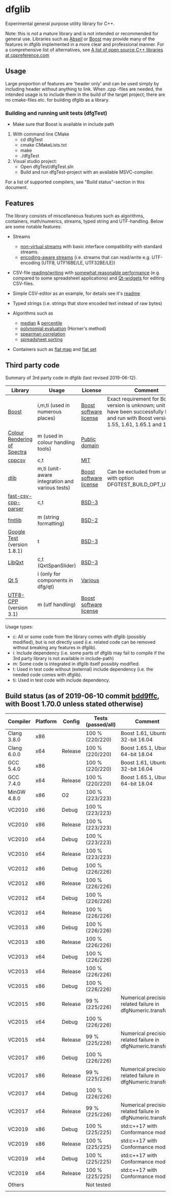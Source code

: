 # dfglib

Experimental general purpose utility library for C++.

Note: this is *not* a mature library and is not intended or recommended for general use. Libraries such as [Abseil](https://abseil.io/) or [Boost](https://www.boost.org/) may provide many of the features in dfglib implemented in a more clear and professional manner. For a comprehensive list of alternatives, see [A list of open source C++ libraries at cppreference.com](https://en.cppreference.com/w/cpp/links/libs) 

## Usage

Large proportion of features are 'header only' and can be used simply by including header without anything to link. When .cpp -files are needed, the intended usage is to include them in the build of the target project; there are no cmake-files etc. for building dfglib as a library.

### Building and running unit tests (dfgTest)

* Make sure that Boost is available in include path

1. With command line CMake
    * cd dfgTest
    * cmake CMakeLists.txt
    * make
    * ./dfgTest
2. Visual studio project:
    * Open dfgTest/dfgTest.sln
    * Build and run dfgTest-project with an available MSVC-compiler.

For a list of supported compilers, see "Build status"-section in this document.

## Features

The library consists of miscellaneous features such as algorithms, containers, math/numerics, streams, typed string and UTF-handling. Below are some notable features:

* Streams
    * [non-virtual streams](dfg/io/) with basic interface compatibility with standard streams.
    * [encoding-aware streams](dfg/io/) (i.e. streams that can read/write e.g. UTF-encoding (UTF8, UTF16BE/LE, UTF32BE/LE))

* CSV-file [reading/writing](dfg/io/) with [somewhat reasonable performance](misc/csvPerformanceRuns.md) (e.g. compared to some spreadsheet applications) and [Qt-widgets](dfg/qt/) for editing CSV-files.

* Simple CSV-editor as an example, for details see it's [readme](dfgExamples/dfgQtTableEditor/README.md/)

* Typed strings (i.e. strings that store encoded text instead of raw bytes)

* Algorithms such as
    * [median](dfg/numeric/median.hpp) & [percentile](dfg/numeric/percentile.hpp)
    * [polynomial evaluation](dfg/math/evalPolynomial.hpp) (Horner's method)
    * [spearman correlation](dfg/dataAnalysis/correlation.hpp)
    * [spreadsheet sorting](dfg/alg/sortMultiple.hpp)

* Containers such as [flat map](dfg/cont/MapVector.hpp) and [flat set](dfg/cont/SetVector.hpp)

## Third party code

Summary of 3rd party code in dfglib (last revised 2019-06-12).

| Library      | Usage      | License  | Comment |
| ------------- | ------------- | ----- | ------- |
| [Boost](http://www.boost.org/)  | i,m,ti (used in numerous places)          | [Boost software license](http://www.boost.org/LICENSE_1_0.txt) | Exact requirement for Boost version is unknown; unit tests have been successfully build and run with Boost versions 1.55, 1.61, 1.65.1 and 1.70.0 |
| [Colour Rendering of Spectra](dfg/colour/specRendJw.cpp) | m (used in colour handling tools) | [Public domain](dfg/colour/specRendJw.cpp) | 
| [cppcsv](https://github.com/paulharris/cppcsv) | c,t | [MIT](https://github.com/paulharris/cppcsv) | 
| [dlib](http://dlib.net/)    | m,ti (unit-aware integration and various tests)           | [Boost software license](http://www.boost.org/LICENSE_1_0.txt)  | Can be excluded from unit tests with option DFGTEST_BUILD_OPT_USE_DLIB
| [fast-csv-cpp-parser](https://github.com/ben-strasser/fast-cpp-csv-parser/) | c,t | [BSD-3](dfg/io/fast-cpp-csv-parser/csv.h) |
| [fmtlib](https://github.com/fmtlib/fmt) | m (string formatting)| [BSD-2](dfg/str/fmtlib/format.h) |
| [Google Test](https://github.com/google/googletest) (version 1.8.1) | t | [BSD-3](externals/gtest/gtest.h) |
| [LibQxt](https://bitbucket.org/libqxt/libqxt/wiki/Home) | c,t (QxtSpanSlider) | [BSD-3](dfg/qt/qxt/core/qxtglobal.h) |
| [Qt 5](https://www.qt.io/) | i (only for components in dfg/qt) | [Various](http://doc.qt.io/qt-5/licensing.html) |
| [UTF8-CPP](https://github.com/nemtrif/utfcpp) (version 3.1) | m (utf handling) | [Boost software license](dfg/utf/utf8_cpp/utf8.h) |

Usage types:
* c: All or some code from the library comes with dfglib (possibly modified), but is not directly used (i.e. related code can be removed without breaking any features in dfglib).
* i: Include dependency (i.e. some parts of dfglib may fail to compile if the 3rd party library is not available in include-path)
* m: Some code is integrated in dfglib itself possibly modified.
* t: Used in test code without (external) include dependency (i.e. the needed code comes with dfglib).
* ti: Used in test code with include dependency.

## Build status (as of 2019-06-10 commit [bdd9ffc](https://github.com/tc3t/dfglib/commit/bdd9ffc26cfb24509e420c56c82f3e21a4aa4937), with Boost 1.70.0 unless stated otherwise)

<!-- [![Build status](https://ci.appveyor.com/api/projects/status/89v23h19mvv9k5u3/branch/master?svg=true)](https://ci.appveyor.com/project/tc3t/dfglib/branch/master) -->

| Compiler      | Platform      | Config  | Tests (passed/all) | Comment |
| ------------- | ------------- | -----   | ------  | ------- |
| Clang 3.8.0   | x86           |         | 100 % (220/220) | Boost 1.61, Ubuntu 32-bit 16.04 |
| Clang 6.0.0   | x64           | Release | 100 % (220/220) | Boost 1.65.1, Ubuntu 64-bit 18.04 |
| GCC 5.4.0     | x86           |         | 100 % (220/220) | Boost 1.61, Ubuntu 32-bit 16.04 |
| GCC 7.4.0     | x64           | Release | 100 % (220/220) | Boost 1.65.1, Ubuntu 64-bit 18.04 |
| MinGW 4.8.0   | x86           | O2      | 100 % (223/223) | |
| VC2010        | x86           | Debug   | 100 % (223/223) | |
| VC2010        | x86           | Release | 100 % (223/223) | |
| VC2010        | x64           | Debug   | 100 % (223/223) | |
| VC2010        | x64           | Release | 100 % (223/223) | |
| VC2012        | x86           | Debug   | 100 % (226/226) | |
| VC2012        | x86           | Release | 100 % (226/226) | |
| VC2012        | x64           | Debug   | 100 % (226/226) | |
| VC2012        | x64           | Release | 100 % (226/226) | |
| VC2013        | x86           | Debug   | 100 % (226/226) | |
| VC2013        | x86           | Release | 100 % (226/226) | |
| VC2013        | x64           | Debug   | 100 % (226/226) | |
| VC2013        | x64           | Release | 100 % (226/226) | |
| VC2015        | x86           | Debug   | 100 % (226/226) | |
| VC2015        | x86           | Release | 99 % (225/226) | Numerical precision related failure in dfgNumeric.transform |
| VC2015        | x64           | Debug   | 100 % (226/226) | |
| VC2015        | x64           | Release | 99 % (225/226) | Numerical precision related failure in dfgNumeric.transform |
| VC2017        | x86           | Debug   | 100 % (226/226) | |
| VC2017        | x86           | Release | 99 % (225/226) | Numerical precision related failure in dfgNumeric.transform |
| VC2017        | x64           | Debug   | 100 % (226/226) | |
| VC2017        | x64           | Release | 99 % (225/226) | Numerical precision related failure in dfgNumeric.transform |
| VC2019        | x86           | Debug   | 100 % (225/225) | std:c++17 with Conformance mode |
| VC2019        | x86           | Release | 100 % (225/225) | std:c++17 with Conformance mode |
| VC2019        | x64           | Debug   | 100 % (225/225) | std:c++17 with Conformance mode |
| VC2019        | x64           | Release | 100 % (225/225) | std:c++17 with Conformance mode |
| Others        |               |         | Not tested |  |
||||||
